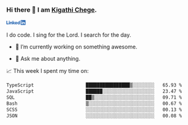 ### Hi there 👋 I am [Kigathi Chege](https://www.google.com/search?q=kigathi+chege).

<!-- [![LinkedIn](/Linkedin-logo-png.png)]([link to your URL](https://www.linkedin.com/in/kigathi/)) -->

[<img alt="alt_text" width="50px" src="Linkedin-logo-png.png" />](https://www.linkedin.com/in/kigathi/)

I do code.
I sing for the Lord.
I search for the day.

<!-- Glad to see you here!  -->
<!-- 
${kigathi-chege}.${your.repo.id}
![visitors](https://visitor-badge.glitch.me/badge?page_id=page.id) 
-->

<!--
**kigathi-chege/kigathi-chege** is a ✨ _special_ ✨ repository because its `README.md` (this file) appears on your GitHub profile.

Here are some ideas to get you started:
-->

- 🔭 I’m currently working on something awesome.
<!--
- 🌱 I’m currently learning SpringBoot.
- 👯 I’m looking to collaborate on a Django project.
- 🤔 I’m looking for help with payment schemes.
-->
- 💬 Ask me about anything.
<!--
- 📫 How to reach me: [Gmail](mailto:chegekigathi@gmail.com)
- ⚡ Fun fact: I am a Priest ✝️
-->

<!-- 
📊️ My Github stats

<img height="180em" src="https://github-readme-stats.vercel.app/api?username=kigathi-chege&show_icons=true&hide_border=true&&count_private=true&include_all_commits=true" />
-->

📈️ This week I spent my time on:

<!--START_SECTION:waka-->

```text
TypeScript                   ████████████████▒░░░░░░░░   65.93 %
JavaScript                   ██████░░░░░░░░░░░░░░░░░░░   23.47 %
SQL                          ██▒░░░░░░░░░░░░░░░░░░░░░░   09.71 %
Bash                         ▒░░░░░░░░░░░░░░░░░░░░░░░░   00.67 %
SCSS                         ░░░░░░░░░░░░░░░░░░░░░░░░░   00.13 %
JSON                         ░░░░░░░░░░░░░░░░░░░░░░░░░   00.08 %
```

<!--END_SECTION:waka-->
